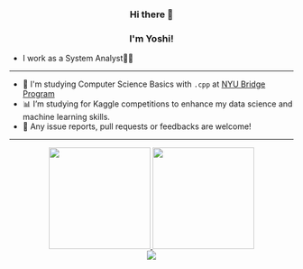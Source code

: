 <h3 align="center">Hi there 🤝 </h3>
<h3 align="center">I'm Yoshi! </h3>

- I work as a System Analyst👨‍💻

---

- 🚀 I'm  studying Computer Science Basics with `.cpp` at [NYU Bridge Program](https://engineering.nyu.edu/academics/programs/nyu-tandon-bridge)
- 📊 I’m studying for Kaggle competitions to enhance my data science and machine learning skills.
- 🫶 Any issue reports, pull requests or feedbacks are welcome!

---

<div align="center">
  <a href="https://github.com/ny000815">
  <img height="180em" src="https://github-readme-stats.vercel.app/api?username=ny000815&show_icons=true&theme=dracula&include_all_commits=true&count_private=true"/>
  <img height="180em" src="https://github-readme-stats.vercel.app/api/top-langs/?username=ny000815&layout=compact&langs_count=7&theme=dracula"/>
</div>
<div align="center"> 
  <a href="https://www.linkedin.com/in/yoshiakin/" target="_blank"><img src="https://img.shields.io/badge/-LinkedIn-%230077B5?style=for-the-badge&logo=linkedin&logoColor=white" target="_blank"></a> 
</div>
